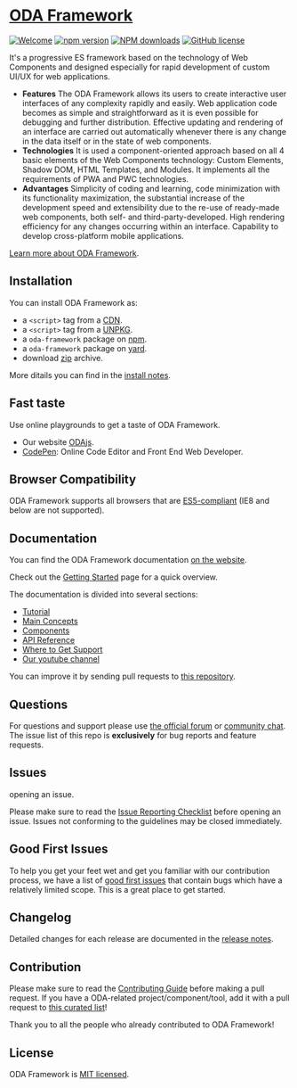 # [ODA Framework](https://odajs.org/)
[![Welcome](https://img.shields.io/badge/ODA-welcome-brightgreen.svg)](https://odajs.org/#learn/guide/introduction/introduction.md)
 [![npm version](https://img.shields.io/npm/v/oda-framework.svg?style=flat)](https://www.npmjs.com/oda-framework) [![NPM downloads](https://img.shields.io/npm/dm/oda-framework.svg?sanitize=true)](https://npmcharts.com/compare/oda-framework?minimal=true") [![GitHub license](https://img.shields.io/badge/license-MIT-blue.svg)](https://github.com/odajs/oda/blob/main/LICENSE)

It's a progressive ES framework based on the technology of Web Components and designed especially for rapid development of custom UI/UX for web applications.

* **Features** The ODA Framework allows its users to create  interactive user interfaces of any complexity rapidly and easily. Web application code becomes as simple and straightforward as it is even possible for debugging and further distribution. Effective updating and rendering of an interface are carried out automatically whenever there is any change in the data itself or in the state of web components.
* **Technologies** It is used a component-oriented approach based on all 4 basic elements of the Web Components technology: Custom Elements, Shadow DOM, HTML Templates, and Modules. It implements all the requirements of PWA and PWC technologies.
* **Advantages** Simplicity of coding and learning, code minimization with its functionality maximization, the substantial increase of the development speed and extensibility due to the re-use of ready-made web components, both self- and third-party-developed. High rendering efficiency for any changes occurring within an interface. Capability to develop cross-platform mobile applications.

[Learn more about ODA Framework](https://odajs.org/#learn/guide/introduction/introduction.md).

## Installation

You can install ODA Framework as:

* a `<script>` tag from a [CDN](https://cdn.jsdelivr.net/gh/odajs/odajs/oda.js).
* a `<script>` tag from a [UNPKG](https://unpkg.com/browse/oda-framework@latest/oda.js).
* a `oda-framework` package on [npm](https://www.npmjs.com/package/oda-framework).
* a `oda-framework` package on [yard](https://yarnpkg.com/package/oda-framework).
* download [zip](https://github.com/odajs/oda/archive/refs/heads/main.zip) archive.

More ditails you can find in the [install notes](https://odajs.org/#learn/guide/install.md).

## Fast taste

Use online playgrounds to get a taste of ODA Framework.


* Our website [ODAjs](https://odajs.org/#learn/guide/hello-world.md).
* [CodePen](https://codepen.io/org-odajs/pen/QWMPVdZ): Online Code Editor and Front End Web Developer.

## Browser Compatibility

ODA Framework supports all browsers that are [ES5-compliant](http://kangax.github.io/compat-table/es5/) (IE8 and below are not supported).

## Documentation

You can find the ODA Framework documentation [on the website](https://odajs.org/#learn/guide).

Check out the [Getting Started](https://odajs.org/#learn/guide/hello-world.md) page for a quick overview.

The documentation is divided into several sections:

* [Tutorial](https://odajs.org/#learn/guide/structure)
* [Main Concepts](https://odajs.org/#learn/guide/introduction)
* [Components](https://odajs.org/#components)
* [API Reference](https://odajs.org/#learn/guide/api)
* [Where to Get Support](https://csc.odant.org/?page_id=20)
* [Our youtube channel](https://www.youtube.com/channel/UC37BC2N95knlYcDRK4cQoug)

You can improve it by sending pull requests to [this repository](https://github.com/odajs/oda/pulls).

## Questions

For questions and support please use [the official forum](http://forum.odajs.org) or [community chat](https://chat.odajs.org/). The issue list of this repo is **exclusively** for bug reports and feature requests.

## Issues

opening an issue.

Please make sure to read the [Issue Reporting Checklist](https://github.com/odajs/oda-framework/blob/dev/.github/CONTRIBUTING.md#issue-reporting-guidelines) before opening an issue. Issues not conforming to the guidelines may be closed immediately.

## Good First Issues

To help you get your feet wet and get you familiar with our contribution process, we have a list of [good first issues](https://github.com/odajs/oda-framework/labels/good%20first%20issue) that contain bugs which have a relatively limited scope. This is a great place to get started.

## Changelog

Detailed changes for each release are documented in the [release notes](https://github.com/odajs/oda/releases).

## Contribution

Please make sure to read the [Contributing Guide](https://github.com/odajs/oda/blob/dev/.github/CONTRIBUTING.md) before making a pull request. If you have a ODA-related project/component/tool, add it with a pull request to [this curated list](https://github.com/odajs/awesome-vue)!

Thank you to all the people who already contributed to ODA Framework!

## License

ODA Framework is [MIT licensed](./LICENSE).
